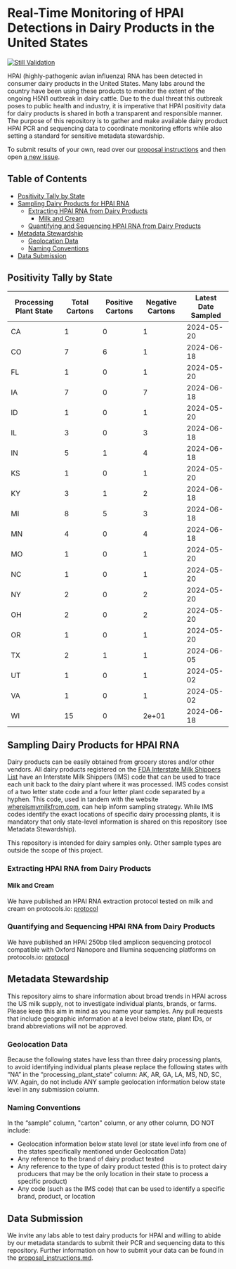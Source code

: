 # Real-Time Monitoring of HPAI Detections in Dairy Products in the United States

[![Still Validation](https://github.com/dholab/dairy-hpai-monitoring/actions/workflows/validate.yml/badge.svg)](https://github.com/dholab/dairy-hpai-monitoring/actions/workflows/validate.yml)

HPAI (highly-pathogenic avian influenza) RNA has been detected in consumer dairy products in the United States. Many labs around the country have been using these products to monitor the extent of the ongoing H5N1 outbreak in dairy cattle. Due to the dual threat this outbreak poses to public health and industry, it is imperative that HPAI positivity data for dairy products is shared in both a transparent and responsible manner. The purpose of this repository is to gather and make available dairy product HPAI PCR and sequencing data to coordinate monitoring efforts while also setting a standard for sensitive metadata stewardship.

To submit results of your own, read over our [proposal instructions](docs/proposal_instructions.md) and then open [a new issue](https://github.com/dholab/dairy-hpai-monitoring/issues/new).
## Table of Contents

-   [Positivity Tally by State](#positivity-tally-by-state)
-   [Sampling Dairy Products for HPAI RNA](#sampling-dairy-products-for-hpai-rna)
    -   [Extracting HPAI RNA from Dairy Products](#extracting-hpai-rna-from-dairy-products)
        -   [Milk and Cream](#milk-and-cream)
    -   [Quantifying and Sequencing HPAI RNA from Dairy Products](#quantifying-and-sequencing-hpai-rna-from-dairy-products)
-   [Metadata Stewardship](#metadata-stewardship)
    -   [Geolocation Data](#geolocation-data)
    -   [Naming Conventions](#naming-conventions)
-   [Data Submission](#data-submission)

## Positivity Tally by State

Processing Plant State  |  Total Cartons  |  Positive Cartons  |  Negative Cartons  |  Latest Date Sampled
------------------------|-----------------|--------------------|--------------------|---------------------
CA                      |  1              |  0                 |  1                 |  2024-05-20
CO                      |  7              |  6                 |  1                 |  2024-06-18
FL                      |  1              |  0                 |  1                 |  2024-05-20
IA                      |  7              |  0                 |  7                 |  2024-06-18
ID                      |  1              |  0                 |  1                 |  2024-05-20
IL                      |  3              |  0                 |  3                 |  2024-06-18
IN                      |  5              |  1                 |  4                 |  2024-06-18
KS                      |  1              |  0                 |  1                 |  2024-05-20
KY                      |  3              |  1                 |  2                 |  2024-06-18
MI                      |  8              |  5                 |  3                 |  2024-06-18
MN                      |  4              |  0                 |  4                 |  2024-06-18
MO                      |  1              |  0                 |  1                 |  2024-05-20
NC                      |  1              |  0                 |  1                 |  2024-05-20
NY                      |  2              |  0                 |  2                 |  2024-05-20
OH                      |  2              |  0                 |  2                 |  2024-05-20
OR                      |  1              |  0                 |  1                 |  2024-05-20
TX                      |  2              |  1                 |  1                 |  2024-06-05
UT                      |  1              |  0                 |  1                 |  2024-05-02
VA                      |  1              |  0                 |  1                 |  2024-05-02
WI                      |  15             |  0                 |  2e+01             |  2024-06-18

## Sampling Dairy Products for HPAI RNA

Dairy products can be easily obtained from grocery stores and/or other vendors. All dairy products registered on the [FDA Interstate Milk Shippers List](https://www.fda.gov/food/federalstate-food-programs/interstate-milk-shippers-list#rules) have an Interstate Milk Shippers (IMS) code that can be used to trace each unit back to the dairy plant where it was processed. IMS codes consist of a two letter state code and a four letter plant code separated by a hyphen. This code, used in tandem with the website [whereismymilkfrom.com](https://www.whereismymilkfrom.com), can help inform sampling strategy. While IMS codes identify the exact locations of specific dairy processing plants, it is mandatory that only state-level information is shared on this repository (see Metadata Stewardship).

This repository is intended for dairy samples only. Other sample types are outside the scope of this project.

### Extracting HPAI RNA from Dairy Products

#### Milk and Cream

We have published an HPAI RNA extraction protocol tested on milk and cream on protocols.io: [protocol](https://www.protocols.io/view/rna-extraction-from-milk-for-hpai-surveillance-dczp2x5n.html)

### Quantifying and Sequencing HPAI RNA from Dairy Products

We have published an HPAI 250bp tiled amplicon sequencing protocol compatible with Oxford Nanopore and Illumina sequencing platforms on protocols.io: [protocol](https://www.protocols.io/view/whole-genome-sequencing-of-h5n1-from-dairy-product-dev43e8w.html)

## Metadata Stewardship

This repository aims to share information about broad trends in HPAI across the US milk supply, not to investigate individual plants, brands, or farms. Please keep this aim in mind as you name your samples. Any pull requests that include geographic information at a level below state, plant IDs, or brand abbreviations will not be approved.

### Geolocation Data

Because the following states have less than three dairy processing plants, to avoid identifying individual plants please replace the following states with “NA” in the “processing_plant_state” column: AK, AR, GA, LA, MS, ND, SC, WV. Again, do not include ANY sample geolocation information below state level in any submission column.

### Naming Conventions

In the “sample” column, "carton" column, or any other column, DO NOT include:

-   Geolocation information below state level (or state level info from one of the states specifically mentioned under Geolocation Data)
-   Any reference to the brand of dairy product tested
-   Any reference to the type of dairy product tested (this is to protect dairy producers that may be the only location in their state to process a specific product)
-   Any code (such as the IMS code) that can be used to identify a specific brand, product, or location

## Data Submission

We invite any labs able to test dairy products for HPAI and willing to abide by our metadata standards to submit their PCR and sequencing data to this repository. Further information on how to submit your data can be found in the [proposal_instructions.md](docs/proposal_instructions.md).
